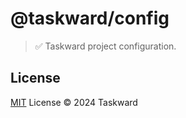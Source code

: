 # @taskward/config

> ✅ Taskward project configuration.

## License

[MIT](/LICENSE) License &copy; 2024 Taskward
